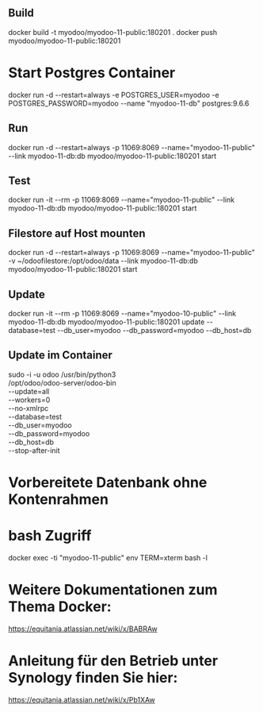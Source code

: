 ## Build
docker build -t myodoo/myodoo-11-public:180201 .
docker push myodoo/myodoo-11-public:180201

# Start Postgres Container
docker run -d --restart=always -e POSTGRES_USER=myodoo -e POSTGRES_PASSWORD=myodoo --name "myodoo-11-db" postgres:9.6.6

## Run
docker run -d --restart=always -p 11069:8069 --name="myodoo-11-public" --link myodoo-11-db:db  myodoo/myodoo-11-public:180201 start

## Test
docker run -it --rm -p 11069:8069 --name="myodoo-11-public" --link myodoo-11-db:db  myodoo/myodoo-11-public:180201 start

## Filestore auf Host mounten
docker run -d --restart=always -p 11069:8069 --name="myodoo-11-public" -v ~/odoofilestore:/opt/odoo/data --link myodoo-11-db:db  myodoo/myodoo-11-public:180201 start
 
## Update
docker run -it --rm -p 11069:8069 --name="myodoo-10-public" --link myodoo-11-db:db myodoo/myodoo-11-public:180201 update --database=test --db_user=myodoo --db_password=myodoo --db_host=db

## Update im Container
sudo -i -u odoo /usr/bin/python3 \
    /opt/odoo/odoo-server/odoo-bin \
    --update=all \
    --workers=0 \
    --no-xmlrpc \
    --database=test \
    --db_user=myodoo \
    --db_password=myodoo \
    --db_host=db \
    --stop-after-init

# Vorbereitete Datenbank ohne Kontenrahmen

 
# bash Zugriff
docker exec -ti "myodoo-11-public" env TERM=xterm bash -l

# Weitere Dokumentationen zum Thema Docker:
https://equitania.atlassian.net/wiki/x/BABRAw

# Anleitung für den Betrieb unter Synology finden Sie hier:
https://equitania.atlassian.net/wiki/x/Pb1XAw